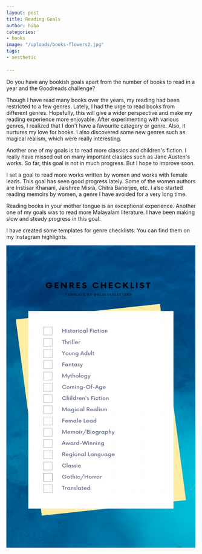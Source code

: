 ```yaml
---
layout: post
title: Reading Goals
author: hiba
categories:
- books
image: "/uploads/books-flowers2.jpg"
tags:
- aesthetic

---
```

Do you have any bookish goals apart from the number of books to read in a year and the Goodreads challenge?

Though I have read many books over the years, my reading had been restricted to a few genres. Lately, I had the urge to read books from different genres. Hopefully, this will give a wider perspective and make my reading experience more enjoyable. After experimenting with various genres, I realized that I don't have a favourite category or genre. Also, it nurtures my love for books. I also discovered some new genres such as magical realism, which were really interesting. 

Another one of my goals is to read more classics and children's fiction. I really have missed out on many important classics such as Jane Austen's works. So far, this goal is not in much progress. But I hope to improve soon.

I set a goal to read more works written by women and works with female leads. This goal has seen good progress lately. Some of the women authors are Instisar Khanani, Jaishree Misra, Chitra Banerjee, etc. I also started reading memoirs by women, a genre I have avoided for a very long time.

Reading books in your mother tongue is an exceptional experience. Another one of my goals was to read more Malayalam literature. I have been making slow and steady progress in this goal. 

I have created some templates for genre checklists. You can find them on my Instagram highlights. 

![](/uploads/genre-checlist.png)